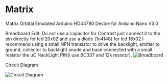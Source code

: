 Matrix
======

Matrix Orbital Emulated Arduino HD44780 Device for Arduino Nano V3.0

Breadboard
Edit: Do not use a capacitor for Contrast just connect it to the pin directly for lcd 20x02 and use a diode (1n4148) for lcd 16x02
I recommend using a small NPN transistor to drive the backlight, emitter to ground, collector to backlight anode and base connected with a small resistor the uC NackLight PIN(i use BC337 and 12k resistor).
![Breadboard](http://s10.postimg.org/roe0sj1ll/tisplay_breadboard.png)

Circuit Diagram

![Circuit Diagram](http://s23.postimg.org/ijjwnjtqz/tisplay_circuit.png)
